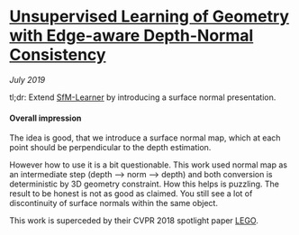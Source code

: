 # [Unsupervised Learning of Geometry with Edge-aware Depth-Normal Consistency](https://arxiv.org/pdf/1711.03665.pdf)

_July 2019_

tl;dr: Extend [SfM-Learner](sfm_learner.md) by introducing a surface normal presentation.

#### Overall impression
The idea is good, that we introduce a surface normal map, which at each point should be perpendicular to the depth estimation. 

However how to use it is a bit questionable. This work used normal map as an intermediate step (depth --> norm --> depth) and both conversion is deterministic by 3D geometry constraint. How this helps is puzzling. The result to be honest is not as good as claimed. You still see a lot of discontinuity of surface normals within the same object.

This work is superceded by their CVPR 2018 spotlight paper [LEGO](lego.md).

